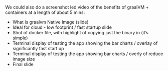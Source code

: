 
We could also do a screenshot led video of the benefits of graalVM + containers at a length of about 5 mins:
* What is graalvm Native Image (slide)
* Ideal for cloud - low footprint / fast startup slide
* Shot of docker file, with highlight of copying just the binary in (it’s simple)
* Terminal display of testing the app showing the bar charts / overlay of significantly fast start up
* Terminal display of testing the app showing bar charts / overly of reduce image size
* Final slide